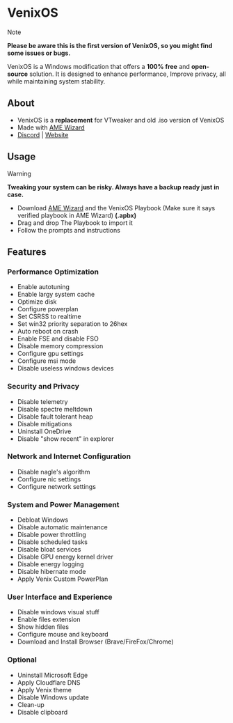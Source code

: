 # VenixOS
> [!NOTE]  
> **Please be aware this is the first version of VenixOS, so you might find some issues or bugs.**

VenixOS is a Windows modification that offers a **100% free** and **open-source** solution. It is designed to enhance performance, Improve privacy, all while maintaining system stability.</p>

## About
- VenixOS is a **replacement** for VTweaker and old .iso version of VenixOS
- Made with [AME Wizard](https://ameliorated.io/)
- [Discord](https://discord.gg/tweaks) | [Website](https://www.venix.pro/)

## Usage
> [!WARNING]  
> **Tweaking your system can be risky. Always have a backup ready just in case.**
- Download [AME Wizard](https://download.ameliorated.io/AME%20Wizard%20Beta.zip) and the VenixOS Playbook (Make sure it says verified playbook in AME Wizard) <b>(.apbx)</b>
- Drag and drop The Playbook to import it
- Follow the prompts and instructions

## Features
### Performance Optimization

  - Enable autotuning
  - Enable largy system cache
  - Optimize disk
  - Configure powerplan
  - Set CSRSS to realtime
  - Set win32 priority separation to 26hex
  - Auto reboot on crash
  - Enable FSE and disable FSO
  - Disable memory compression
  - Configure gpu settings
  - Configure msi mode
  - Disable useless windows devices
  
### Security and Privacy

  - Disable telemetry
  - Disable spectre meltdown
  - Disable fault tolerant heap
  - Disable mitigations
  - Uninstall OneDrive
  - Disable "show recent" in explorer

### Network and Internet Configuration

  - Disable nagle's algorithm
  - Configure nic settings
  - Configure network settings

### System and Power Management

  - Debloat Windows
  - Disable automatic maintenance
  - Disable power throttling
  - Disable scheduled tasks
  - Disable bloat services
  - Disable GPU energy kernel driver
  - Disable energy logging
  - Disable hibernate mode
  - Apply Venix Custom PowerPlan

### User Interface and Experience

  - Disable windows visual stuff
  - Enable files extension
  - Show hidden files
  - Configure mouse and keyboard
  - Download and Install Browser (Brave/FireFox/Chrome)

### Optional
  - Uninstall Microsoft Edge
  - Apply Cloudflare DNS
  - Apply Venix theme
  - Disable Windows update
  - Clean-up
  - Disable clipboard
